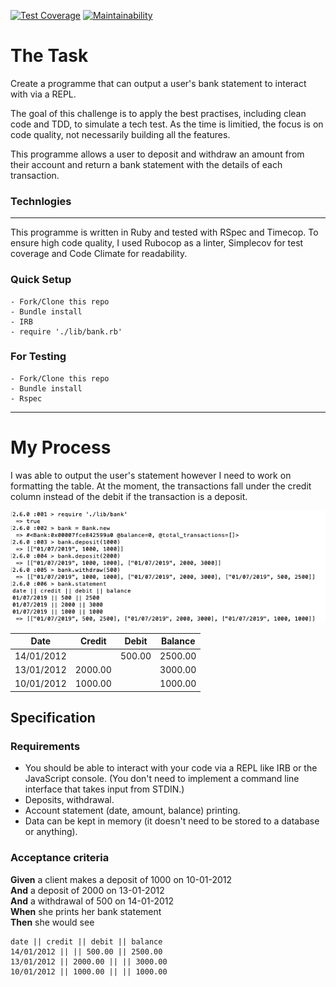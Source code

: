 [![Test Coverage](https://api.codeclimate.com/v1/badges/a99a88d28ad37a79dbf6/test_coverage)](https://codeclimate.com/github/codeclimate/codeclimate/test_coverage) [![Maintainability](https://api.codeclimate.com/v1/badges/a99a88d28ad37a79dbf6/maintainability)](https://codeclimate.com/github/codeclimate/codeclimate/maintainability)

# The Task

Create a programme that can output a user's bank statement to interact with via a REPL. 

The goal of this challenge is to apply the best practises, including clean code and TDD, to simulate a tech test. As the time is limitied, the focus is on code quality, not necessarily building all the features. 

This programme allows a user to deposit and withdraw an amount from their account and return a bank statement with the details of each transaction. 

### Technlogies
----

This programme is written in Ruby and tested with RSpec and Timecop. To ensure high code quality, I used Rubocop as a linter, Simplecov for test coverage and Code Climate for readability.

### Quick Setup 
```
- Fork/Clone this repo
- Bundle install
- IRB
- require './lib/bank.rb'
```

### For Testing 
 
```
- Fork/Clone this repo
- Bundle install
- Rspec
```
----


# My Process

I was able to output the user's statement however I need to work on formatting the table. At the moment, the transactions fall under the credit column instead of the debit if the transaction is a deposit.

![alt text](images/irb_screenshot.png)


Date | Credit | Debit | Balance
 ---- | ------ | ----- | ------
14/01/2012 |  | 500.00 | 2500.00
13/01/2012 | 2000.00 |  | 3000.00
10/01/2012 | 1000.00 |   | 1000.00



## Specification

### Requirements

* You should be able to interact with your code via a REPL like IRB or the JavaScript console.  (You don't need to implement a command line interface that takes input from STDIN.)
* Deposits, withdrawal.
* Account statement (date, amount, balance) printing.
* Data can be kept in memory (it doesn't need to be stored to a database or anything).


### Acceptance criteria

**Given** a client makes a deposit of 1000 on 10-01-2012  
**And** a deposit of 2000 on 13-01-2012  
**And** a withdrawal of 500 on 14-01-2012  
**When** she prints her bank statement  
**Then** she would see

```
date || credit || debit || balance
14/01/2012 || || 500.00 || 2500.00
13/01/2012 || 2000.00 || || 3000.00
10/01/2012 || 1000.00 || || 1000.00
```